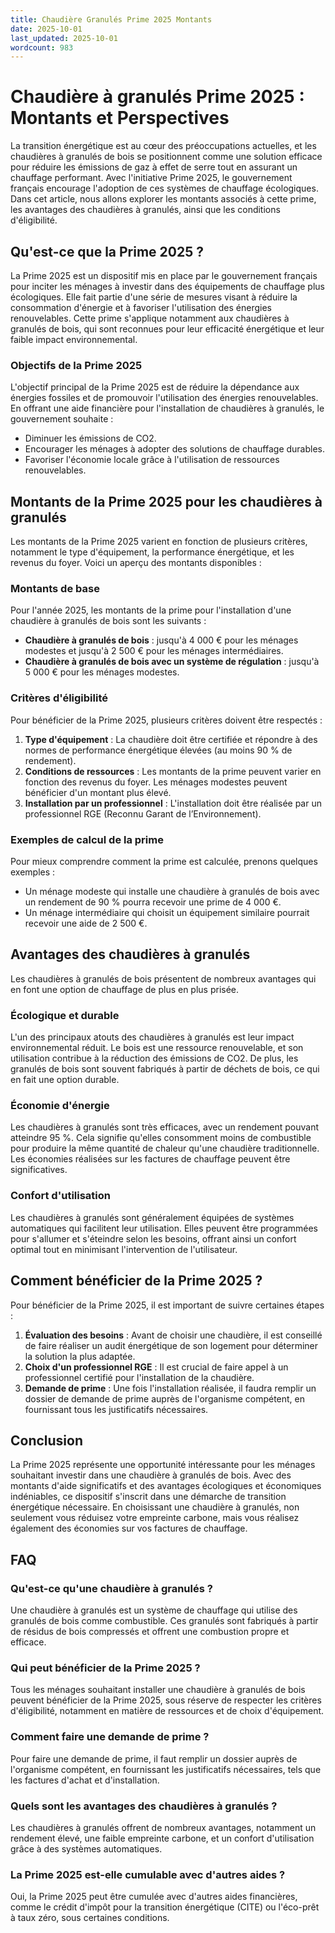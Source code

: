 ```yaml
---
title: Chaudière Granulés Prime 2025 Montants
date: 2025-10-01
last_updated: 2025-10-01
wordcount: 983
---
```


# Chaudière à granulés Prime 2025 : Montants et Perspectives

La transition énergétique est au cœur des préoccupations actuelles, et les chaudières à granulés de bois se positionnent comme une solution efficace pour réduire les émissions de gaz à effet de serre tout en assurant un chauffage performant. Avec l'initiative Prime 2025, le gouvernement français encourage l'adoption de ces systèmes de chauffage écologiques. Dans cet article, nous allons explorer les montants associés à cette prime, les avantages des chaudières à granulés, ainsi que les conditions d'éligibilité.

## Qu'est-ce que la Prime 2025 ?

La Prime 2025 est un dispositif mis en place par le gouvernement français pour inciter les ménages à investir dans des équipements de chauffage plus écologiques. Elle fait partie d'une série de mesures visant à réduire la consommation d'énergie et à favoriser l'utilisation des énergies renouvelables. Cette prime s'applique notamment aux chaudières à granulés de bois, qui sont reconnues pour leur efficacité énergétique et leur faible impact environnemental.

### Objectifs de la Prime 2025

L'objectif principal de la Prime 2025 est de réduire la dépendance aux énergies fossiles et de promouvoir l'utilisation des énergies renouvelables. En offrant une aide financière pour l'installation de chaudières à granulés, le gouvernement souhaite :

- Diminuer les émissions de CO2.
- Encourager les ménages à adopter des solutions de chauffage durables.
- Favoriser l'économie locale grâce à l'utilisation de ressources renouvelables.

## Montants de la Prime 2025 pour les chaudières à granulés

Les montants de la Prime 2025 varient en fonction de plusieurs critères, notamment le type d'équipement, la performance énergétique, et les revenus du foyer. Voici un aperçu des montants disponibles :

### Montants de base

Pour l'année 2025, les montants de la prime pour l'installation d'une chaudière à granulés de bois sont les suivants :

- **Chaudière à granulés de bois** : jusqu'à 4 000 € pour les ménages modestes et jusqu'à 2 500 € pour les ménages intermédiaires.
- **Chaudière à granulés de bois avec un système de régulation** : jusqu'à 5 000 € pour les ménages modestes.

### Critères d'éligibilité

Pour bénéficier de la Prime 2025, plusieurs critères doivent être respectés :

1. **Type d'équipement** : La chaudière doit être certifiée et répondre à des normes de performance énergétique élevées (au moins 90 % de rendement).
2. **Conditions de ressources** : Les montants de la prime peuvent varier en fonction des revenus du foyer. Les ménages modestes peuvent bénéficier d'un montant plus élevé.
3. **Installation par un professionnel** : L'installation doit être réalisée par un professionnel RGE (Reconnu Garant de l’Environnement).

### Exemples de calcul de la prime

Pour mieux comprendre comment la prime est calculée, prenons quelques exemples :

- Un ménage modeste qui installe une chaudière à granulés de bois avec un rendement de 90 % pourra recevoir une prime de 4 000 €.
- Un ménage intermédiaire qui choisit un équipement similaire pourrait recevoir une aide de 2 500 €.

## Avantages des chaudières à granulés

Les chaudières à granulés de bois présentent de nombreux avantages qui en font une option de chauffage de plus en plus prisée.

### Écologique et durable

L'un des principaux atouts des chaudières à granulés est leur impact environnemental réduit. Le bois est une ressource renouvelable, et son utilisation contribue à la réduction des émissions de CO2. De plus, les granulés de bois sont souvent fabriqués à partir de déchets de bois, ce qui en fait une option durable.

### Économie d'énergie

Les chaudières à granulés sont très efficaces, avec un rendement pouvant atteindre 95 %. Cela signifie qu'elles consomment moins de combustible pour produire la même quantité de chaleur qu'une chaudière traditionnelle. Les économies réalisées sur les factures de chauffage peuvent être significatives.

### Confort d'utilisation

Les chaudières à granulés sont généralement équipées de systèmes automatiques qui facilitent leur utilisation. Elles peuvent être programmées pour s'allumer et s'éteindre selon les besoins, offrant ainsi un confort optimal tout en minimisant l'intervention de l'utilisateur.

## Comment bénéficier de la Prime 2025 ?

Pour bénéficier de la Prime 2025, il est important de suivre certaines étapes :

1. **Évaluation des besoins** : Avant de choisir une chaudière, il est conseillé de faire réaliser un audit énergétique de son logement pour déterminer la solution la plus adaptée.
2. **Choix d'un professionnel RGE** : Il est crucial de faire appel à un professionnel certifié pour l'installation de la chaudière.
3. **Demande de prime** : Une fois l'installation réalisée, il faudra remplir un dossier de demande de prime auprès de l'organisme compétent, en fournissant tous les justificatifs nécessaires.

## Conclusion

La Prime 2025 représente une opportunité intéressante pour les ménages souhaitant investir dans une chaudière à granulés de bois. Avec des montants d'aide significatifs et des avantages écologiques et économiques indéniables, ce dispositif s'inscrit dans une démarche de transition énergétique nécessaire. En choisissant une chaudière à granulés, non seulement vous réduisez votre empreinte carbone, mais vous réalisez également des économies sur vos factures de chauffage.

## FAQ

### Qu'est-ce qu'une chaudière à granulés ?

Une chaudière à granulés est un système de chauffage qui utilise des granulés de bois comme combustible. Ces granulés sont fabriqués à partir de résidus de bois compressés et offrent une combustion propre et efficace.

### Qui peut bénéficier de la Prime 2025 ?

Tous les ménages souhaitant installer une chaudière à granulés de bois peuvent bénéficier de la Prime 2025, sous réserve de respecter les critères d'éligibilité, notamment en matière de ressources et de choix d'équipement.

### Comment faire une demande de prime ?

Pour faire une demande de prime, il faut remplir un dossier auprès de l'organisme compétent, en fournissant les justificatifs nécessaires, tels que les factures d'achat et d'installation.

### Quels sont les avantages des chaudières à granulés ?

Les chaudières à granulés offrent de nombreux avantages, notamment un rendement élevé, une faible empreinte carbone, et un confort d'utilisation grâce à des systèmes automatiques.

### La Prime 2025 est-elle cumulable avec d'autres aides ?

Oui, la Prime 2025 peut être cumulée avec d'autres aides financières, comme le crédit d'impôt pour la transition énergétique (CITE) ou l'éco-prêt à taux zéro, sous certaines conditions.